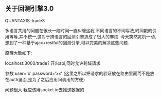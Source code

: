 ##  关于回测引擎3.0
QUANTAXIS-trade3


多语言共用的问题在很长一段时间一直纠缠这我,不同语言的不同写法,时间戳的引用等等,并不统一,这对于跨语言的回测引擎造成了很大的麻烦. 今天突然灵机一动,想到了一种基于ajax+restful的回测引擎,可以完美的解决这些问题.

原理大致如下:

localhost:3000/trade?
开出api,同时允许跨域请求

参数
user='x'
password='xx'
(这里之所以把请求的验证放在路由里面而不是放在auth里面,是为了之后应用间调用的方便)


问题很大  我应该用socket.io去推送数据的
